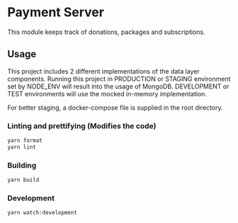 # Payment Server

This module keeps track of donations, packages and subscriptions.

## Usage

This project includes 2 different implementations of the data layer components.
Running this project in PRODUCTION or STAGING environment set by NODE_ENV will result into the usage of MongoDB.
DEVELOPMENT or TEST environments will use the mocked in-memory implementation.

For better staging, a docker-compose file is supplied in the root directory.

### Linting and prettifying (Modifies the code)

```bash
yarn format
yarn lint
```

### Building

```bash
yarn build
```

### Development

```bash
yarn watch:development
```
